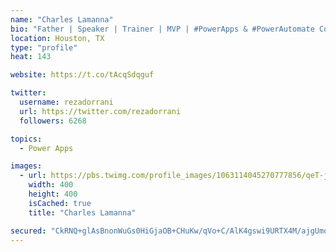 ```yaml
---
name: "Charles Lamanna"
bio: "Father | Speaker | Trainer | MVP | #PowerApps & #PowerAutomate Community Super User | YouTuber Right-pointing triangle http://youtube.com/c/rezadorrani | Learn - Share - Clockwise rightwards and leftwards open circle arrows"
location: Houston, TX
type: "profile"
heat: 143

website: https://t.co/tAcqSdqguf

twitter:
  username: rezadorrani
  url: https://twitter.com/rezadorrani
  followers: 6268

topics:
  - Power Apps

images:
  - url: https://pbs.twimg.com/profile_images/1063114045270777856/qeT-jpWr_400x400.jpg
    width: 400
    height: 400
    isCached: true
    title: "Charles Lamanna"

secured: "CkRNQ+glAsBnonWuGs0HiGjaOB+CHuKw/qVo+C/AlK4gswi9URTX4M/ajgUmo80jzkO4FJrgOtWpxFZmuwhhjJEZNTFpqwzCEPEvFE85PjbqsLcEma96XSXuCJaBtAwZkWFXPHKzS2dF+vzfYfb0JSwoEHqR3x4ziS7YuBBrRI84FAvz7Ckm2rROjYY6sPU7FQpF+a9SQnvSODKbwvQbngmevHMe2Hwsh8woE38NVit0NXgGPOWsB4G2tSSV4/j6pqgSimG8+lioPryZEy1L4x+FtyKyJPGksTJTW4IjzAs7/hmqNAL9rXCEiDF568u3rdgMey2+hCpY2ilZPurooAlUdkiExBxoqEcVN/5HVe6ePSFnKTbo5iO4fPyVtBv9USHdrtgXjNP8/DNpao+q0jWOURdTPzIYroif5OYNwF0=;n5WlgXmDSjkqjaBqVgom/g=="
---
```


